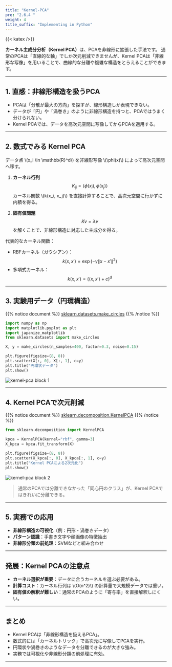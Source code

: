 ```yaml
---
title: "Kernel-PCA"
pre: "2.6.4 "
weight: 4
title_suffix: "Implementing in Python"
---
```


{{< katex />}}

<div class="pagetop-box">
  <p><b>カーネル主成分分析（Kernel PCA）</b>は、PCAを非線形に拡張した手法です。  
  通常のPCAは「直線的な軸」でしか次元削減できませんが、Kernel PCAは「非線形な写像」を用いることで、曲線的な分離や複雑な構造をとらえることができます。</p>
</div>

---

## 1. 直感：非線形構造を扱うPCA
- PCAは「分散が最大の方向」を探すが、線形構造しか表現できない。  
- データが「円」や「渦巻き」のように非線形構造を持つと、PCAではうまく分けられない。  
- Kernel PCAでは、データを高次元空間に写像してからPCAを適用する。  

---

## 2. 数式でみる Kernel PCA

データ点 \\(x_i \in \mathbb{R}^d\\) を非線形写像 \\(\phi(x)\\) によって高次元空間へ移す。  

1. **カーネル行列**  
   $$
   K_{ij} = \langle \phi(x_i), \phi(x_j) \rangle
   $$
   カーネル関数 \\(k(x_i, x_j)\\) を直接計算することで、高次元空間に行かずに内積を得る。

2. **固有値問題**  
   $$
   K v = \lambda v
   $$
   を解くことで、非線形構造に対応した主成分を得る。

代表的なカーネル関数：
- RBFカーネル（ガウシアン）：
  $$
  k(x, x') = \exp(-\gamma \|x - x'\|^2)
  $$
- 多項式カーネル：
  $$
  k(x, x') = (\langle x, x' \rangle + c)^d
  $$

---

## 3. 実験用データ（円環構造）

{{% notice document %}}
[sklearn.datasets.make_circles](https://scikit-learn.org/stable/modules/generated/sklearn.datasets.make_circles.html)
{{% /notice %}}

```python
import numpy as np
import matplotlib.pyplot as plt
import japanize_matplotlib
from sklearn.datasets import make_circles

X, y = make_circles(n_samples=400, factor=0.3, noise=0.15)

plt.figure(figsize=(8, 8))
plt.scatter(X[:, 0], X[:, 1], c=y)
plt.title("円環状データ")
plt.show()
```

![kernel-pca block 1](/images/basic/dimensionality-reduction/kernel-pca_block01.svg)

---

## 4. Kernel PCAで次元削減

{{% notice document %}}
[sklearn.decomposition.KernelPCA](https://scikit-learn.org/stable/modules/generated/sklearn.decomposition.KernelPCA.html)
{{% /notice %}}

```python
from sklearn.decomposition import KernelPCA

kpca = KernelPCA(kernel="rbf", gamma=3)
X_kpca = kpca.fit_transform(X)

plt.figure(figsize=(8, 8))
plt.scatter(X_kpca[:, 0], X_kpca[:, 1], c=y)
plt.title("Kernel PCAによる2次元化")
plt.show()
```

![kernel-pca block 2](/images/basic/dimensionality-reduction/kernel-pca_block02.svg)

> 通常のPCAでは分離できなかった「同心円のクラス」が、Kernel PCAではきれいに分離できる。

---

## 5. 実務での応用
- **非線形構造の可視化**（例：円形・渦巻きデータ）  
- **パターン認識**：手書き文字や顔画像の特徴抽出  
- **非線形分類の前処理**：SVMなどと組み合わせ  

---

## 発展：Kernel PCAの注意点
- **カーネル選択が重要**：データに合うカーネルを選ぶ必要がある。  
- **計算コスト**：カーネル行列は \\(O(n^2)\\) の計算量で大規模データでは重い。  
- **固有値の解釈が難しい**：通常のPCAのように「寄与率」を直接解釈しにくい。  

---

## まとめ
- Kernel PCAは「非線形構造を扱えるPCA」。  
- 数式的には「カーネルトリック」で高次元に写像してPCAを実行。  
- 円環状や渦巻きのようなデータを分離できるのが大きな強み。  
- 実務では可視化や非線形分類の前処理に有効。  

---
